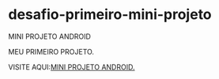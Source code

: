 # desafio-primeiro-mini-projeto
 MINI PROJETO ANDROID

 MEU PRIMEIRO PROJETO.

 VISITE AQUI:<a href="https://dyegoevertony.github.io/desafio-primeiro-mini-projeto/index.html" target="_blank">MINI PROJETO ANDROID.</a>
